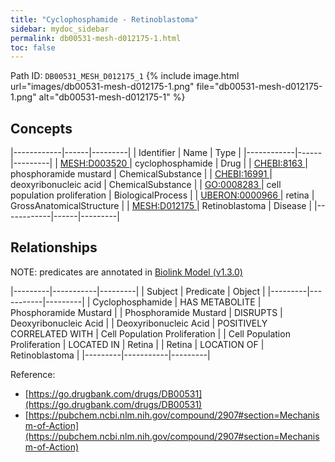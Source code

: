 ```yaml
---
title: "Cyclophosphamide - Retinoblastoma"
sidebar: mydoc_sidebar
permalink: db00531-mesh-d012175-1.html
toc: false 
---
```



Path ID: `DB00531_MESH_D012175_1`
{% include image.html url="images/db00531-mesh-d012175-1.png" file="db00531-mesh-d012175-1.png" alt="db00531-mesh-d012175-1" %}

## Concepts

|------------|------|---------|
| Identifier | Name | Type    |
|------------|------|---------|
| <a href="https://identifiers.org/MESH:D003520">MESH:D003520 </a> | cyclophosphamide | Drug |
| <a href="https://identifiers.org/CHEBI:8163">CHEBI:8163 </a> | phosphoramide mustard | ChemicalSubstance |
| <a href="https://identifiers.org/CHEBI:16991">CHEBI:16991 </a> | deoxyribonucleic acid | ChemicalSubstance |
| <a href="https://identifiers.org/GO:0008283">GO:0008283 </a> | cell population proliferation | BiologicalProcess |
| <a href="https://identifiers.org/UBERON:0000966">UBERON:0000966 </a> | retina | GrossAnatomicalStructure |
| <a href="https://identifiers.org/MESH:D012175">MESH:D012175 </a> | Retinoblastoma | Disease |
|------------|------|---------|

## Relationships


NOTE: predicates are annotated in <a href="https://github.com/biolink/biolink-model/releases/tag/v1.3.0">Biolink Model (v1.3.0)</a>

|---------|-----------|---------|
| Subject | Predicate | Object  |
|---------|-----------|---------|
| Cyclophosphamide | HAS METABOLITE | Phosphoramide Mustard |
| Phosphoramide Mustard | DISRUPTS | Deoxyribonucleic Acid |
| Deoxyribonucleic Acid | POSITIVELY CORRELATED WITH | Cell Population Proliferation |
| Cell Population Proliferation | LOCATED IN | Retina |
| Retina | LOCATION OF | Retinoblastoma |
|---------|-----------|---------|

Reference: 
  - [https://go.drugbank.com/drugs/DB00531](https://go.drugbank.com/drugs/DB00531)
  - [https://pubchem.ncbi.nlm.nih.gov/compound/2907#section=Mechanism-of-Action](https://pubchem.ncbi.nlm.nih.gov/compound/2907#section=Mechanism-of-Action)
